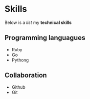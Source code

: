 # Skills

Below is a _list_ my **technical skills**

## Programming languagues
- Ruby
- Go
- Pythong

## Collaboration
- Github
- Git
